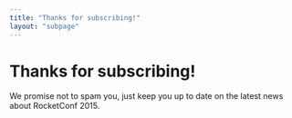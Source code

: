 ```yaml
---
title: "Thanks for subscribing!"
layout: "subpage"
---
```


# Thanks for subscribing!

<p class="center-text">We promise not to spam you, just keep you up to date on the latest news about RocketConf 2015.<p>
